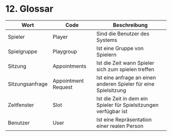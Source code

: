 # 12. Glossar

| Wort            | Code                | Beschreibung                                                     |
|-----------------|---------------------|------------------------------------------------------------------|
| Spieler         | Player              | Sind die Benutzer des Systems                                    |
| Spielgruppe     | Playgroup           | Ist eine Gruppe von Spielern                                     |
| Sitzung         | Appointments        | Ist die Zeit wann Spieler sich zum spielen treffen               |
| Sitzungsanfrage | Appointment Request | Ist eine anfrage an einen anderen Spieler für eine Spielsitzung  |
| Zeitfenster     | Slot                | Ist die Zeit in dem ein Spieler für Spielsitzungen verfügbar ist |
| Benutzer        | User                | Ist eine Repräsentation einer realen Person                      |
